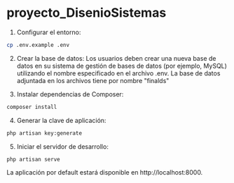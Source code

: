 # proyecto_DisenioSistemas

1. Configurar el entorno:

```bash 
cp .env.example .env
```


2. Crear la base de datos:
Los usuarios deben crear una nueva base de datos en su sistema de gestión de bases de datos (por ejemplo, MySQL) utilizando el nombre especificado en el archivo .env.
La base de datos adjuntada en los archivos tiene por nombre "finalds"

   
3. Instalar dependencias de Composer:

```bash
composer install
```
4. Generar la clave de aplicación:

```bash
php artisan key:generate
```

5. Iniciar el servidor de desarrollo:

```bash
php artisan serve
```
La aplicación por default estará disponible en http://localhost:8000.

